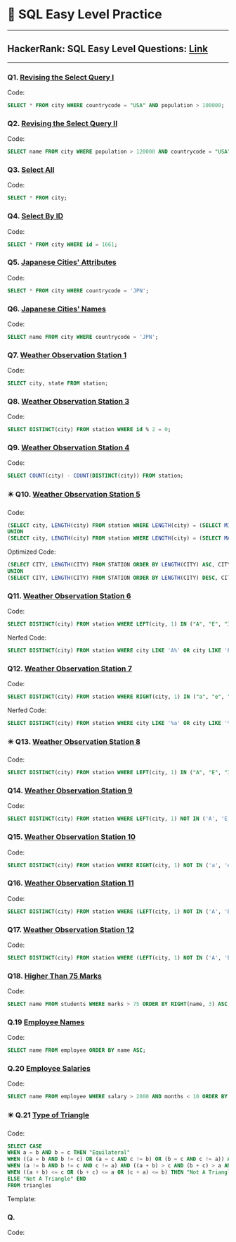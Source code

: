 # 🎯 SQL Easy Level Practice

---

## HackerRank: SQL Easy Level Questions: [Link](https://www.hackerrank.com/domains/sql?filters%5Bdifficulty%5D%5B%5D=easy&badge_type=sql)

---

### Q1. [Revising the Select Query I](https://www.hackerrank.com/challenges/revising-the-select-query/problem?isFullScreen=true)
Code:
```sql
SELECT * FROM city WHERE countrycode = "USA" AND population > 100000;
```

### Q2. [Revising the Select Query II](https://www.hackerrank.com/challenges/revising-the-select-query-2/problem?isFullScreen=true)
Code:
```sql
SELECT name FROM city WHERE population > 120000 AND countrycode = "USA";
```

### Q3. [Select All](https://www.hackerrank.com/challenges/select-all-sql/problem?isFullScreen=true)
Code:
```sql
SELECT * FROM city;
```

### Q4. [Select By ID](https://www.hackerrank.com/challenges/select-by-id/problem?isFullScreen=true)
Code:
```sql
SELECT * FROM city WHERE id = 1661;
```

### Q5. [Japanese Cities' Attributes](https://www.hackerrank.com/challenges/japanese-cities-attributes/problem?isFullScreen=true)
Code:
```sql
SELECT * FROM city WHERE countrycode = 'JPN';
```

### Q6. [Japanese Cities' Names](https://www.hackerrank.com/challenges/japanese-cities-name/problem?isFullScreen=true)
Code:
```sql
SELECT name FROM city WHERE countrycode = 'JPN';
```

### Q7. [Weather Observation Station 1](https://www.hackerrank.com/challenges/weather-observation-station-1/problem?isFullScreen=true)
Code:
```sql
SELECT city, state FROM station;
```

### Q8. [Weather Observation Station 3](https://www.hackerrank.com/challenges/weather-observation-station-3/problem?isFullScreen=true)
Code:
```sql
SELECT DISTINCT(city) FROM station WHERE id % 2 = 0;
```

### Q9. [Weather Observation Station 4](https://www.hackerrank.com/challenges/weather-observation-station-4/problem?isFullScreen=true)
Code:
```sql
SELECT COUNT(city) - COUNT(DISTINCT(city)) FROM station;
```

### ✴️ Q10. [Weather Observation Station 5](https://www.hackerrank.com/challenges/weather-observation-station-5/problem?isFullScreen=true)
Code:
```sql
(SELECT city, LENGTH(city) FROM station WHERE LENGTH(city) = (SELECT MIN(LENGTH(city)) FROM station) ORDER BY city LIMIT 1)
UNION
(SELECT city, LENGTH(city) FROM station WHERE LENGTH(city) = (SELECT MAX(LENGTH(city)) FROM station) ORDER BY city LIMIT 1)
```
Optimized Code:
```sql
(SELECT CITY, LENGTH(CITY) FROM STATION ORDER BY LENGTH(CITY) ASC, CITY ASC LIMIT 1)
UNION
(SELECT CITY, LENGTH(CITY) FROM STATION ORDER BY LENGTH(CITY) DESC, CITY ASC LIMIT 1)
```

### Q11. [Weather Observation Station 6](https://www.hackerrank.com/challenges/weather-observation-station-6/problem?isFullScreen=true)
Code:
```sql
SELECT DISTINCT(city) FROM station WHERE LEFT(city, 1) IN ("A", "E", "I", "O", "U");
```
Nerfed Code:
```sql
SELECT DISTINCT(city) FROM station WHERE city LIKE 'A%' OR city LIKE 'E%' OR city LIKE 'I%' OR city LIKE 'O%' OR city LIKE 'U%';
```

### Q12. [Weather Observation Station 7](https://www.hackerrank.com/challenges/weather-observation-station-7/problem?isFullScreen=true)
Code:
```sql
SELECT DISTINCT(city) FROM station WHERE RIGHT(city, 1) IN ("a", "e", "i", "o", "u");
```
Nerfed Code:
```sql
SELECT DISTINCT(city) FROM station WHERE city LIKE '%a' OR city LIKE '%e' OR city LIKE '%i' OR city LIKE '%o' OR city LIKE '%u';
```

### ✴️ Q13. [Weather Observation Station 8](https://www.hackerrank.com/challenges/weather-observation-station-8/problem?isFullScreen=true)
Code:
```sql
SELECT DISTINCT(city) FROM station WHERE LEFT(city, 1) IN ("A", "E", "I", "O", "U") AND RIGHT(city, 1) IN ("a", "e", "i", "o", "u");
```

### Q14. [Weather Observation Station 9](https://www.hackerrank.com/challenges/weather-observation-station-9/problem?isFullScreen=true)
Code:
```sql
SELECT DISTINCT(city) FROM station WHERE LEFT(city, 1) NOT IN ('A', 'E', 'I', 'O', 'U');
```

### Q15. [Weather Observation Station 10](https://www.hackerrank.com/challenges/weather-observation-station-10/problem?isFullScreen=true)
Code:
```sql
SELECT DISTINCT(city) FROM station WHERE RIGHT(city, 1) NOT IN ('a', 'e', 'i', 'o', 'u');
```

### Q16. [Weather Observation Station 11](https://www.hackerrank.com/challenges/weather-observation-station-11/problem?isFullScreen=true)
Code:
```sql
SELECT DISTINCT(city) FROM station WHERE (LEFT(city, 1) NOT IN ('A', 'E', 'I', 'O', 'U')) OR (RIGHT(city, 1) NOT IN ('a', 'e', 'i', 'o', 'u'));
```

### Q17. [Weather Observation Station 12](https://www.hackerrank.com/challenges/weather-observation-station-12/problem?isFullScreen=true)
Code:
```sql
SELECT DISTINCT(city) FROM station WHERE (LEFT(city, 1) NOT IN ('A', 'E', 'I', 'O', 'U')) AND (RIGHT(city, 1) NOT IN ('a', 'e', 'i', 'o', 'u'));
```

### Q18. [Higher Than 75 Marks](https://www.hackerrank.com/challenges/more-than-75-marks/problem?isFullScreen=true)
Code:
```sql
SELECT name FROM students WHERE marks > 75 ORDER BY RIGHT(name, 3) ASC, id ASC;
```

### Q.19 [Employee Names](https://www.hackerrank.com/challenges/name-of-employees/problem?isFullScreen=true)
Code:
```sql
SELECT name FROM employee ORDER BY name ASC;
```

### Q.20 [Employee Salaries](https://www.hackerrank.com/challenges/salary-of-employees/problem?isFullScreen=true)
Code:
```sql
SELECT name FROM employee WHERE salary > 2000 AND months < 10 ORDER BY employee_id ASC;
```

### ✴️ Q.21 [Type of Triangle](https://www.hackerrank.com/challenges/what-type-of-triangle/problem?isFullScreen=true)
Code:
```sql
SELECT CASE 
WHEN a = b AND b = c THEN "Equilateral"
WHEN ((a = b AND b != c) OR (a = c AND c != b) OR (b = c AND c != a)) AND ((a + b) > c AND (b + c) > a AND (c + a) > b) THEN "Isosceles"
WHEN (a != b AND b != c AND c != a) AND ((a + b) > c AND (b + c) > a AND (c + a) > b) THEN "Scalene"
WHEN ((a + b) <= c OR (b + c) <= a OR (c + a) <= b) THEN "Not A Triangle"
ELSE "Not A Triangle" END
FROM triangles
```





Template:
### Q. []()
Code:
```sql

```
